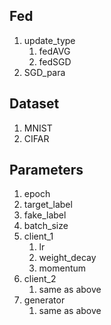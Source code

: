 ## Fed

1. update_type
   1. fedAVG
   2. fedSGD
2. SGD_para

## Dataset

1. MNIST
2. CIFAR

## Parameters

1. epoch
2. target_label
3. fake_label
4. batch_size
5. client_1
   1. lr
   2. weight_decay
   3. momentum
6. client_2
   1. same as above
7. generator
   1. same as above

